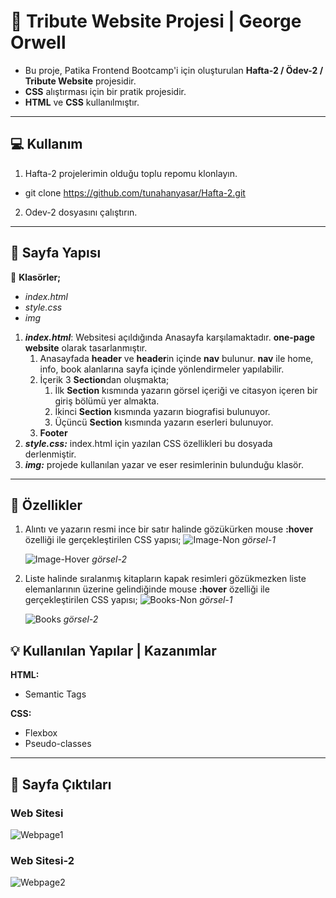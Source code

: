 # :closed_book: Tribute Website Projesi | George Orwell

* Bu proje, Patika Frontend Bootcamp'i için oluşturulan **Hafta-2 / Ödev-2 / Tribute Website** projesidir.
* **CSS** alıştırması için bir pratik projesidir.
* **HTML** ve **CSS** kullanılmıştır.
---

## :computer: Kullanım

1. Hafta-2 projelerimin olduğu toplu repomu klonlayın.
*   git clone https://github.com/tunahanyasar/Hafta-2.git
2. Odev-2 dosyasını çalıştırın.

---

## 📜 Sayfa Yapısı

:open_file_folder: **Klasörler;**
* *index.html*
* *style.css*
* *img*

1. ***index.html***: Websitesi açıldığında Anasayfa karşılamaktadır. **one-page website** olarak tasarlanmıştır. 
    1.  Anasayfada **header** ve **header**in içinde **nav** bulunur. **nav** ile home, info, book alanlarına sayfa içinde yönlendirmeler yapılabilir. 
    2.  İçerik 3 **Section**dan oluşmakta;
        1. İlk **Section** kısmında yazarın görsel içeriği ve citasyon içeren bir giriş bölümü yer almakta.
        2. İkinci **Section** kısmında yazarın biografisi bulunuyor.
        3. Üçüncü **Section** kısmında yazarın eserleri bulunuyor.
    3. **Footer**
3.  ***style.css:*** index.html için yazılan CSS özellikleri bu dosyada derlenmiştir. 
4. ***img:*** projede kullanılan yazar ve eser resimlerinin bulunduğu klasör.

---
## :star2: Özellikler

1. Alıntı ve yazarın resmi ince bir satır halinde gözükürken mouse **:hover** özelliği ile gerçekleştirilen CSS yapısı;
    ![Image-Non](./img-page/image-non.png)
            *görsel-1*

    ![Image-Hover](./img-page/img-hover.png)
            *görsel-2*

2. Liste halinde sıralanmış kitapların kapak resimleri gözükmezken liste elemanlarının üzerine gelindiğinde mouse **:hover** özelliği ile gerçekleştirilen CSS yapısı;
    ![Books-Non](./img-page/books-non.png)
            *görsel-1*

    ![Books](./img-page/books-hover.png)
            *görsel-2*

## 💡 Kullanılan Yapılar | Kazanımlar

**HTML:**
* Semantic Tags

**CSS:**
*  Flexbox
*  Pseudo-classes

---


## :paperclip: Sayfa Çıktıları
### Web Sitesi
![Webpage1](./img-page/webpage.png)

### Web Sitesi-2
![Webpage2](./img-page/webpage-2.png)


